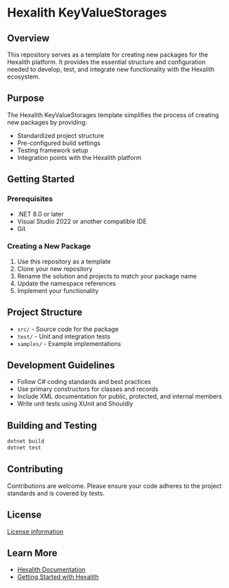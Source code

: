 # Hexalith KeyValueStorages

## Overview

This repository serves as a template for creating new packages for the Hexalith platform. It provides the essential structure and configuration needed to develop, test, and integrate new functionality with the Hexalith ecosystem.

## Purpose

The Hexalith KeyValueStorages template simplifies the process of creating new packages by providing:

- Standardized project structure
- Pre-configured build settings
- Testing framework setup
- Integration points with the Hexalith platform

## Getting Started

### Prerequisites

- .NET 8.0 or later
- Visual Studio 2022 or another compatible IDE
- Git

### Creating a New Package

1. Use this repository as a template
2. Clone your new repository
3. Rename the solution and projects to match your package name
4. Update the namespace references
5. Implement your functionality

## Project Structure

- `src/` - Source code for the package
- `test/` - Unit and integration tests
- `samples/` - Example implementations

## Development Guidelines

- Follow C# coding standards and best practices
- Use primary constructors for classes and records
- Include XML documentation for public, protected, and internal members
- Write unit tests using XUnit and Shouldly

## Building and Testing

```powershell
dotnet build
dotnet test
```

## Contributing

Contributions are welcome. Please ensure your code adheres to the project standards and is covered by tests.

## License

[License information](LICENSE)

## Learn More

- [Hexalith Documentation](https://github.com/Hexalith)
- [Getting Started with Hexalith](https://github.com/Hexalith)
